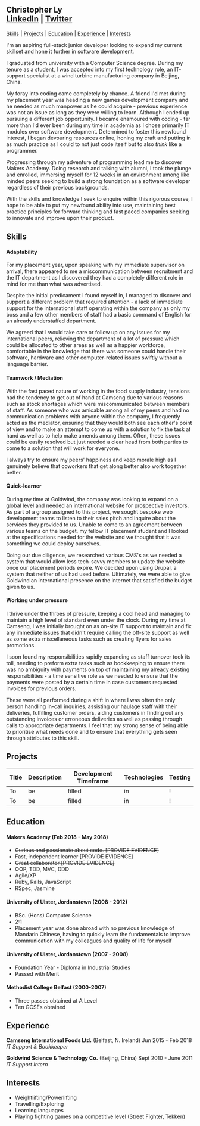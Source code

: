 ## Christopher Ly<br>[LinkedIn](https://www.linkedin.com/in/christopher-ly-83121619/) | [Twitter](https://twitter.com/fake_roogle)

[Skills](#skills) | [Projects](#projects) | [Education](#education) | [Experience](#experience) | [Interests](#interests)

I'm an aspiring full-stack junior developer looking to expand my current skillset and hone it further in software development.

I graduated from university with a Computer Science degree. During my tenure as a student, I was accepted into my first technology role, an IT-support specialist at a wind turbine manufacturing company in Beijing, China.

My foray into coding came completely by chance. A friend I'd met during my placement year was heading a new games development company and he needed as much manpower as he could acquire - previous experience was not an issue as long as they were willing to learn. Although I ended up pursuing a different job opportunity. I became enamoured with coding - far more than I'd ever been during my time in academia as I chose primarily IT modules over software development. Determined to foster this newfound interest, I began devouring resources online, honing my craft and putting in as much practice as I could to not just code itself but to also *think* like a programmer.

Progressing through my adventure of programming lead me to discover Makers Academy. Doing research and talking with alumni, I took the plunge and enrolled, immersing myself for 12 weeks in an environment among like minded peers seeking to build a strong foundation as a software developer regardless of their previous backgrounds.

With the skills and knowledge I seek to enquire within this rigorous course, I hope to be able to put my newfound ability into use, maintaining best practice principles for forward thinking and fast paced companies seeking to innovate and improve upon their product.

## Skills

#### Adaptability

For my placement year, upon speaking with my immediate supervisor on arrival, there appeared to me a miscommunication between recruitment and the IT department as I discovered they had a completely different role in mind for me than what was advertised.

Despite the initial predicament I found myself in, I managed to discover and support a different problem that required attention - a lack of immediate support for the international staff operating within the company as only my boss and a few other members of staff had a basic command of English for an already understaffed department.

We agreed that I would take care or follow up on any issues for my international peers, relieving the department of a lot of pressure which could be allocated to other areas as well as a happier workforce, comfortable in the knowledge that there was someone could handle their software, hardware and other computer-related issues swiftly without a language barrier.

#### Teamwork / Mediation

With the fast paced nature of working in the food supply industry, tensions had the tendency to get out of hand at Camseng due to various reasons such as stock shortages which were miscommunicated between members of staff. As someone who was amicable among all of my peers and had no communication problems with anyone within the company, I frequently acted as the mediator, ensuring that they would both see each other's point of view and to make an attempt to come up with a solution to fix the task at hand as well as to help make amends among them. Often, these issues could be easily resolved but just needed a clear head from both parties to come to a solution that will work for everyone.

I always try to ensure my peers' happiness and keep morale high as I genuinely believe that coworkers that get along better also work together better.

#### Quick-learner

During my time at Goldwind, the company was looking to expand on a global level and needed an international website for prospective investors. As part of a group assigned to this project, we sought bespoke web development teams to listen to their sales pitch and inquire about the services they provided to us. Unable to come to an agreement between various teams on the budget, my fellow IT placement student and I looked at the specifications needed for the website and we thought that it was something we could deploy ourselves.

Doing our due diligence, we researched various CMS's as we needed a system that would allow less tech-savvy members to update the website once our placement periods expire. We decided upon using Drupal, a system that neither of us had used before. Ultimately, we were able to give Goldwind an international presence on the internet that satisfied the budget given to us.

#### Working under pressure

I thrive under the throes of pressure, keeping a cool head and managing to maintain a high level of standard even under the clock. During my time at Camseng, I was initially brought on as on-site IT support to maintain and fix any immediate issues that didn't require calling the off-site support as well as some extra miscellaneous tasks such as creating flyers for sales promotions.

I soon found my responsibilities rapidly expanding as staff turnover took its toll, needing to preform extra tasks such as bookkeeping to ensure there was no ambiguity with payments on top of maintaining my already existing responsibilities - a time sensitive role as we needed to ensure that the payments were posted by a certain time in case customers requested invoices for previous orders.

These were all performed during a shift in where I was often the only person handling in-call inquiries, assisting our haulage staff with their deliveries, fulfilling customer orders, aiding customers in finding out any outstanding invoices or erroneous deliveries as well as passing through calls to appropriate departments. I feel that my strong sense of being able to prioritise what needs done and to ensure that everything gets seen through attributes to this skill.

## Projects
|Title | Description | Development Timeframe | Technologies | Testing |
|--|--|--|--|--|
| To | be | filled | in | ! |
| To | be | filled | in | ! |

## Education

#### Makers Academy (Feb 2018 - May 2018)

- ~~Curious and passionate about code. [PROVIDE EVIDENCE]~~
- ~~Fast, independent learner [PROVIDE EVIDENCE]~~
- ~~Great collaborator [PROVIDE EVIDENCE]~~
- OOP, TDD, MVC, DDD
- Agile/XP
- Ruby, Rails, JavaScript
- RSpec, Jasmine

#### University of Ulster, Jordanstown (2008 - 2012)

- BSc. (Hons) Computer Science
- 2:1
- Placement year was done abroad with no previous knowledge of Mandarin Chinese, having to quickly learn the fundamentals to improve communication with my colleagues and quality of life for myself

#### University of Ulster, Jordanstown (2007 - 2008)

- Foundation Year - Diploma in Industrial Studies
- Passed with Merit

#### Methodist College Belfast (2000-2007)

- Three passes obtained at A Level
- Ten GCSEs obtained

## Experience

**Camseng International Foods Ltd.** (Belfast, N. Ireland) Jun 2015 - Feb 2018  
*IT Support & Bookkeeper*

**Goldwind Science & Technology Co.** (Beijing, China) Sept 2010 - June 2011  
*IT Support Intern*

## Interests

* Weightlifting/Powerlifting
* Travelling/Exploring
* Learning languages
* Playing fighting games on a competitive level (Street Fighter, Tekken)
